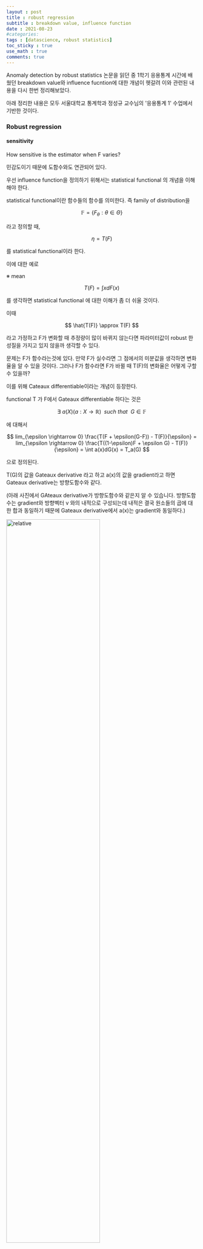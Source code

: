```yaml
---
layout : post
title : robust regression
subtitle : breakdown value, influence function
date : 2021-08-23
#categories:
tags : [datascience, robust statistics]
toc_sticky : true
use_math : true
comments: true
---
```


 Anomaly detection by robust statistics 논문을 읽던 중 1학기 응용통계 시간에 배웠던 breakdown value와 influence fucntion에 대한 개념이 헷갈려 이와 관련된 내용을 다시 한번 정리해보았다.

아래 정리한 내용은 모두 서울대학교 통계학과 정성규 교수님의 '응용통계 1' 수업에서 기반한 것이다.



### Robust regression



#### sensitivity

How sensitive is the estimator when F varies?



민감도이기 때문에 도함수와도 연관되어 있다.

우선 influence function을 정의하기 위해서는 statistical functional 의 개념을 이해해야 한다.

statistical functional이란 함수들의 함수를 의미한다. 즉 family of distribution을 

$$
\mathbb{F} = \{F_\theta : \theta \in \Theta\}
$$

라고 정의할 때,

$$
\eta = T(F)
$$

를 statistical functional이라 한다.



이에 대한 예로

※ mean

$$
T(F) = \int x dF(x)
$$

를 생각하면 statistical functional 에 대한 이해가 좀 더 쉬울 것이다.

이때

$$
\hat{T(F)} \approx T(F)
$$

라고 가정하고 F가 변화할 때 추정량이 많이 바뀌지 않는다면 파라미터값이 robust 한 성질을 가지고 있지 않을까 생각할 수 있다.

문제는 F가 함수라는것에 있다. 만약 F가 실수라면 그 점에서의 미분값을 생각하면 변화율을 알 수 있을 것이다. 그러나 F가 함수라면 F가 바뀔 때 T(F)의 변화율은 어떻게 구할 수 있을까?



이를 위해 Cateaux differentiable이라는 개념이 등장한다.

functional T 가 F에서 Gateaux differentiable 하다는 것은 

$$
\exists \ a(X) ( a : X \rightarrow \mathbb{R})\ \ such \ that\ \ G \in \mathbb{F}
$$

에 대해서

$$
lim_{\epsilon \rightarrow 0} \frac{T(F + \epsilon(G-F)) - T(F)}{\epsilon} = lim_{\epsilon \rightarrow 0} \frac{T((1-\epsilon)F + \epsilon G) - T(F)}{\epsilon} = \int a(x)dG(x) = T_a(G)
$$

으로 정의된다. 

T(G)의 값을 Gateaux derivative 라고 하고 a(x)의 값을 gradient라고 하면 Gateaux derivative는 방향도함수와 같다. 

(아래 사진에서 GAteaux derivative가 방향도함수와 같은지 알 수 있습니다. 방향도함수는 gradient와 방향벡터 v 와의 내적으로 구성되는데 내적은 결국 원소들의 곱에 대한 합과 동일하기 때문에 Gateaux derivative에서 a(x)는 gradient와 동일하다.)

<img src='{{"/assets/img/robust2.jpg"| relative_url}}'  width="70%" height="70%" title="1" alt='relative'>



이제 influential function을 정의하기 위해 필요한 마지막 notation들을 정의한다

$$
\delta_x(u) = \begin{cases} 0\ \  if \ \ u<x \\ 1 \ \ if \ \ u>x\end{cases}
$$

여기서 델타는 point mass


$$
F_{x \cdot \epsilon} = (1 - \epsilon)F + \epsilon \delta_x
$$

이를 'perturbed F at X with fraction epsilon'



###### influence function 정의

CDF F에 대해 functional T가 존재하고 이때 

$$
IF(x ; T,F) = lim_{\epsilon \rightarrow 0} \frac {T(F_{x \cdot \epsilon}) - T(F)}{\epsilon}
$$

을 influence function이라 정의한다. 

이때

1. fluence function은 T에 대한 measure이다

2. 만약 T가 Gateaux differentiable이면 $\exists \ \ a(x) \ \ s.t. \ \ IF(x;T,F) = \int a(u)d\delta_x(u) = a(x)$ 이므로 결국 influence function은 gradient a(x)와 동일.


3. gross error sensitivity


   $$
   r^*(T,F) = sup_x |IF(x;T,F)|
   $$

4. 만약 $r^*(T,F) < \infty$ 가 성립하면 functional T는 F에 대해 B-robutst 하다고 말한다. 

5. 3에서 언급한 gross error sensitivity 를 고려할 때 population breakdown point를 다음과 같이 정의한다

   $$
   \epsilon^* = inf\{\epsilon : b(\epsilon) = \infty\} \\ where \ \  b(\epsilon) =sup_x|T(F) - T(F_{x \cdot \epsilon})|
   $$


#### resistency

How many gross outliers to make the estimator garbage? ( ※ gross outlier? 특정 값이 무한대로 매우 큰 값)



###### breakdown point 정의

파라미터 추정량 $T_n = T_n(x_1, x_2, ... , x_n)$ 에 대해 이 추정량에 대한 breakdown point를 

"the largest fraction of gross outliers before T_n becomes arbitarily large" 라고 정의한다. 

이 정의에 따르면 평균의 경우, 평균을 이루는 원소 중에서 단 하나의 값만이라도 매우 커진다면 통계량이 크게 변화하기 때문에 breakdown point = 0 이라고 할 수 있다. 상대적으로 median의 경우는 breakdown point 가 크고 breakdown point 가 클수록 resistance가 크다고 말할 수 있다.

<img src='{{"/assets/img/robust1.jpg"| relative_url}}'  width="70%" height="70%" title="1" alt='relative'>


수식으로 breakdown point를 정의해보자.

$$
let \ \ R_m(T_n ; x_1,...x_n) = Max_{i_1},...,{i_m} \{Sup_{y_1},...,{y_m} |T_n(z_1,...,z_n)\}
\\
where \ \ Z_j = \begin{cases} x_j & if \ \ j \notin \{i_k\}_{k=1} ^ m \\ y_k & if \ \  j = i_k \ for \ some \ k=1,2,...,m \end{cases}
$$


즉 x 중에서 임의로 m 개를 골라서 매우 큰 y로 바꾸었을 때의 값이 R_m 이 되는 것이다.



이 때 breakdown pointf를 입실론이라 하면

$$
\epsilon_n^* = \frac{1}{n} Max\{m;R_m(T_n;x_1,...,x_n) < \infty\}
$$
 



